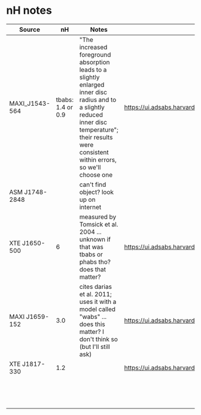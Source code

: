 # nH notes

| Source   | nH   | Notes   | References  |
|---|---|---|---|
| MAXI_J1543-564  | tbabs: 1.4 or 0.9   | "The increased foreground absorption leads to a slightly enlarged inner disc radius and to a slightly reduced inner disc temperature"; their results were consistent within errors, so we'll choose one  | https://ui.adsabs.harvard.edu/abs/2012MNRAS.422..679S/abstract    |
| ASM J1748-2848  |   | can't find object? look up on internet  |   |
| XTE J1650-500   | 6   | measured by Tomsick et al. 2004 ... unknown if that was tbabs or phabs tho? does that matter? | https://ui.adsabs.harvard.edu/abs/2004ApJ...617.1272C/abstract |
| MAXI J1659-152  | 3.0   | cites darias et al. 2011; uses it with a model called "wabs" ... does this matter? I don't think so (but I'll still ask)  | https://ui.adsabs.harvard.edu/abs/2016MNRAS.460.3163M/abstract   |
| XTE J1817-330   | 1.2  |  | https://ui.adsabs.harvard.edu/abs/2011MNRAS.412.1011R/abstract  |
|   |   |   |   |
|   |   |   |   |
|   |   |   |   |
|   |   |   |   |
|   |   |   |   |
|   |   |   |   |
|   |   |   |   |
|   |   |   |   |
|   |   |   |   |
|   |   |   |   |
|   |   |   |   |
|   |   |   |   |
|   |   |   |   |
|   |   |   |   |